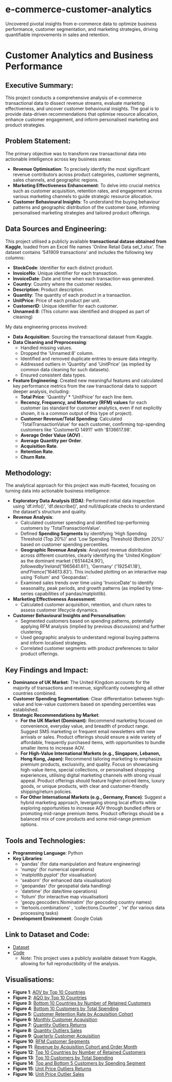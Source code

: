 # e-commerce-customer-analytics
Uncovered pivotal insights from e-commerce data to optimize business performance, customer segmentation, and marketing strategies, driving quantifiable improvements in sales and retention.

# Customer Analytics and Business Performance

## Executive Summary:
This project conducts a comprehensive analysis of e-commerce transactional data to dissect revenue streams, evaluate marketing effectiveness, and uncover customer behavioural insights. The goal is to provide data-driven recommendations that optimise resource allocation, enhance customer engagement, and inform personalised marketing and product strategies. 


## Problem Statement:
The primary objective was to transform raw transactional data into actionable intelligence across key business areas:
* **Revenue Optimisation**: To precisely identify the most significant revenue contributors across product categories, customer segments, sales channels, and geographic regions.
* **Marketing Effectiveness Enhancement**: To delve into crucial metrics such as customer acquisition, retention rates, and engagement across various marketing channels to guide strategic resource allocation.
* **Customer Behavioural Insights**: To understand the buying behaviour patterns and geographic distribution of the customer base, informing personalised marketing strategies and tailored product offerings.


## Data Sources and Engineering:
This project utilised a publicly available **transactional datase obtained from Kaggle**, loaded from an Excel file names 'Online Retail Data set_1.xlsx'. The dataset contains '541909 transactions' and includes the following key columns:
* **StockCode**: Identifier for each distinct product.
* **InvoiceNo**: Unique identifier for each transaction.
* **InvoiceDate**: Date and time when each transaction was generated.
* **Country**: Country where the customer resides.
* **Description**: Product description.
* **Quantity**: The quantity of each product in a transaction.
* **UnitPrice**: Price of each product per unit.
* **CustomerID**: Unique identifier for each customer.
* **Unnamed:8**: (This column was identified and dropped as part of cleaning)

My data engineering process involved:
* **Data Acquisition**: Sourcing the transactional dataset from Kaggle.
* **Data Cleaning and Preprocessing**:
  * Handled missing values.
  * Dropped the 'Unnamed:8' column.
  * Identified and removed duplicate entries to ensure data integrity.
  * Addressed outliers in 'Quantity' and 'UnitPrice' (as implied by common data cleaning for such datasets).
  * Ensured consistent data types.
* **Feature Engineering**: Created new meaningful features and calculated key performance metrics from the raw transactional data to support deeper analysis, including:
  * **Total Price**: 'Quantity' * 'UnitPrice' for each line item.
  * **Recency, Frequency, and Monetary (RFM) values** for each customer (as standard for customer analytics, even if not explicitly shown, it is a common output of this type of project).
  * **Customer Revenue/Total Spending**: Calculated 'TotalTransactionValue' for each customer, confirming top-spending customers like 'CustomerID 14911' with '$136617.98'.
  * **Average Order Value (AOV)** .
  * **Average Quantity per Order**.
  * **Acquisition Rate**.
  * **Retention Rate**.
  * **Churn Rate**.
 
    
## Methodology:
The analytical approach for this project was multi-faceted, focusing on turning data into actionable business intelligence:
* **Exploratory Data Analysis (EDA)**: Performed initial data inspection using 'df.info()', 'df.describe()', and null/duplicate checks to understand the dataset's structure and quality.
* **Revenue Analysis**:
  * Calculated customer spending and identified top-performing customers by 'TotalTransactionValue'.
  * Defined **Spending Segments** by identifying 'High Spending Threshold (Top 20%)' and 'Low Spending Threshold (Bottom 20%)' based on customer spending percentiles.
  * **Geographic Revenue Analysis**: Analysed revenue distribution across different countries, clearly identifying the 'United Kingdom' as the dominant market ('$6514424.90'), followed by 'Ireland ('$1965641.61'), 'Germany' ('$192541.18'), and 'France ('$164613.83'). This included plotting on an interactive map using 'Folium' and 'Geopandas'.
  * Examined sales trends over time using 'InvoiceDate' to identify seasonality, peak periods, and growth patterns (as implied by time-series capabilities of pandas/matplotlib).
* **Marketing Effectiveness Assessment**:
  * Calculated customer acquisition, retention, and churn rates to assess customer lifecycle dynamics.
* **Customer Behavioural Insights and Personalisation**:
  * Segmented customers based on spending patterns, potentially applying RFM analysis (implied by previous discussions) and further clustering.
  * Used geographic analysis to understand regional buying patterns and inform localised strategies.
  * Correlated customer segments with product preferences to tailor product offerings.
 
## Key Findings and Impact:
* **Dominance of UK Market**: The United Kingdom accounts for the majority of transactions and revenue, significantly outweighing all other countries combined.
* **Customer Spending Segmentation**: Clear differentiation between high-value and low-value customers based on spending percentiles was established.
* **Strategic Recommendations by Market**:
  * **For the UK Market (Dominant)**: Recommend marketing focused on convenience, everyday value, and breadth of product range. Suggest SMS marketing or frequent email newsletters with new arrivals or sales. Product offerings should ensure a wide variety of affordable, frequently purchased items, with opportunities to bundle smaller items to increase AOV.
  * **For High-Value International Markets (e.g., Singapore, Lebanon, Hong Kong, Japan)**: Recommend tailoring marketing to emphasize premium products, exclusivity, and quality. Focus on showcasing high-value items, special collections, or personalised shopping experiences, utilising digital marketing channels with strong visual appeal. Product offerings should feature higher-priced items, luxury goods, or unique products, with clear and customer-friendly shipping/return policies.
  * **For Other International Markets (e.g., Germany, France)**: Suggest a hybrid marketing approach, levergaing strong local efforts while exploring opportunities to increase AOV through bundled offers or promoting mid-range premium items. Product offerings should be a balanced mix of core products and some mid-range premium options.

## Tools and Technologies:
* **Programming Language**: Python
* **Key Libraries**:
  * 'pandas' (for data manipulation and feature engineering)
  * 'numpy' (for numerical operations)
  * 'matplotlib.pyplot' (for visualisation)
  * 'seaborn' (for enhanced data visualisation)
  * 'geopandas' (for geospatial data handling)
  * 'datetime' (for date/time operations)
  * 'folium' (for interactive map visualisation)
  * 'geopy.geocoders.Nominatim' (for geocoding country names)
  * 'itertools.combinations' , 'collections.Counter' , 're' (for various data processing tasks)
* **Development Environment**: Google Colab

## Link to Dataset and Code: 
* [Dataset](https://github.com/aarushijain16/e-commerce-customer-analytics/blob/main/Online%20Retail%20Data%20Set_1.xlsx)
* [Code](https://github.com/aarushijain16/e-commerce-customer-analytics/blob/3fa137bfe5e2c077d7196a1ffe757ad599421bf6/Online_Retail_Store_.ipynb)
  * *Note*: This project uses a publicly available dataset from Kaggle, allowing for full reproductibility of the analysis.

## Visualisations:
* **Figure 1**: [AOV by Top 10 Countries](https://github.com/aarushijain16/e-commerce-customer-analytics/blob/main/AOV%20by%20Top%2010%20Countries.png)
* **Figure 2**: [AQO by Top 10 Countries](https://github.com/aarushijain16/e-commerce-customer-analytics/blob/main/AQO%20by%20Top%2010%20Countries.png)
* **Figure 3**: [Bottom 10 Countries by Number of Retained Customers](https://github.com/aarushijain16/e-commerce-customer-analytics/blob/main/Bottom%2010%20Countries%20by%20Number%20of%20Retained%20Customers.png)
* **Figure 4**: [Bottom 10 Customers by Total Spending](https://github.com/aarushijain16/e-commerce-customer-analytics/blob/main/Bottom%2010%20Customers%20by%20Total%20Spending.png)
* **Figure 5**: [Customer Retention Rate by Acquisition Cohort](https://github.com/aarushijain16/e-commerce-customer-analytics/blob/main/Customer%20Retention%20Rate%20by%20Acquisition%20Cohort.png)
* **Figure 6**: [Monthly Customer Acquisition](https://github.com/aarushijain16/e-commerce-customer-analytics/blob/main/Monthly%20Customer%20Acquisition.png)
* **Figure 7**: [Quantity Outliers Returns](https://github.com/aarushijain16/e-commerce-customer-analytics/blob/main/Quantity_Outlier_Returns.png)
* **Figure 8**: [Quantity Outliers Sales](https://github.com/aarushijain16/e-commerce-customer-analytics/blob/main/Quantity_Outlier_Sales.png)
* **Figure 9**: [Quarterly Customer Acquisition]( https://github.com/aarushijain16/e-commerce-customer-analytics/blob/main/Quarterly%20Customer%20Acquisition.png)
* **Figure 10**: [RFM Customer Segments](https://github.com/aarushijain16/e-commerce-customer-analytics/blob/main/RFM%20Customer%20Segments.png)
* **Figure 11**: [Revenue by Acquisition Cohort and Order Month](https://github.com/aarushijain16/e-commerce-customer-analytics/blob/main/Revenue%20by%20Acquisition%20Cohort%20and%20Order%20Month.png)
* **Figure 12**: [Top 10 Countries by Number of Retained Customers](https://github.com/aarushijain16/e-commerce-customer-analytics/blob/main/Top%2010%20Countries%20by%20Number%20of%20Retained%20Customers.png)
* **Figure 13**: [Top 10 Customers by Total Spending](https://github.com/aarushijain16/e-commerce-customer-analytics/blob/main/Top%2010%20Customers%20by%20Total%20Spending.png)
* **Figure 14**: [Top and Bottom 5 Customers by Spending Segment](https://github.com/aarushijain16/e-commerce-customer-analytics/blob/main/Top%20and%20Bottom%205%20Customers%20by%20Spending%20Segment.png)
* **Figure 15**: [Unit Price Outliers Returns](https://github.com/aarushijain16/e-commerce-customer-analytics/blob/main/Unit_Price_Outlier_Returns.png)
* **Figure 16**: [Unit Price Outlier Sales](https://github.com/aarushijain16/e-commerce-customer-analytics/blob/main/Unit_Price_Outlier_Sales.png)
